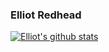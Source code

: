 ### Elliot Redhead

[![Elliot's github stats](https://github-readme-stats.vercel.app/api?username=Elliotredhead)](https://github.com/anuraghazra/github-readme-stats)

<!--
**ElliotRedhead/ElliotRedhead** is a ✨ _special_ ✨ repository because its `README.md` (this file) appears on your GitHub profile.

Here are some ideas to get you started:

- 🔭 I’m currently working on ...
- 🌱 I’m currently learning ...
- 👯 I’m looking to collaborate on ...
- 🤔 I’m looking for help with ...
- 💬 Ask me about ...
- 📫 How to reach me: ...
- 😄 Pronouns: ...
- ⚡ Fun fact: ...
-->

